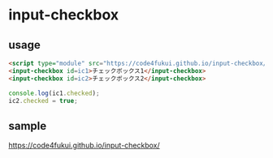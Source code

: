 # input-checkbox

## usage

```html
<script type="module" src="https://code4fukui.github.io/input-checkbox/input-checkbox.js"></script>
<input-checkbox id=ic1>チェックボックス1</input-checkbox>
<input-checkbox id=ic2>チェックボックス2</input-checkbox>
```

```js
console.log(ic1.checked);
ic2.checked = true;
```

## sample

https://code4fukui.github.io/input-checkbox/
